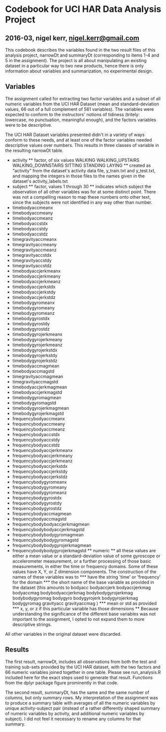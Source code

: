 # Codebook for UCI HAR Data Analysis Project
## 2016-03, nigel kerr, nigel.kerr@gmail.com

This codebook describes the variables found in the two result files of
this analysis project, narrowDt and summaryDt (corresponding to items
1-4 and 5 in the assignment).  The project is all about manipulating
an existing dataset in a particular way to two new products, hence
there is only information about variables and summarization, no
experimental design.

## Variables

The assignment called for extracting two factor variables and a subset
of all numeric variables from the UCI HAR Dataset (mean and
standard-deviation values, 66 out of a full complement of 561
variables).  The variables were expected to conform to the
instructors' notions of tidiness (tritely: lowercase, no punctuation,
meaningful enough), and the factors variables were to be descriptive.

The UCI HAR Dataset variables presented didn't in a variety of ways
conform to these needs, and at least one of the factor variables
needed descriptive values over numbers.  This results in three classes
of variable in the resulting narrowDt table.

* activity
** factor, of six values WALKING WALKING_UPSTAIRS WALKING_DOWNSTAIRS SITTING STANDING LAYING
** created as "activity" from the dataset's activity data file, y_train.txt and y_test.txt, and mapping the integers in those files to the names given in the dataset's activity_labels.txt
* subject
** factor, values 1 through 30
** indicates which subject the observation of all other variables was for at some distinct point.  There was not a compelling reason to map these numbers onto other text, since the subjects were not identified in any way other than number.
* timebodyaccmeanx
* timebodyaccmeany
* timebodyaccmeanz
* timebodyaccstdx
* timebodyaccstdy
* timebodyaccstdz
* timegravityaccmeanx
* timegravityaccmeany
* timegravityaccmeanz
* timegravityaccstdx
* timegravityaccstdy
* timegravityaccstdz
* timebodyaccjerkmeanx
* timebodyaccjerkmeany
* timebodyaccjerkmeanz
* timebodyaccjerkstdx
* timebodyaccjerkstdy
* timebodyaccjerkstdz
* timebodygyromeanx
* timebodygyromeany
* timebodygyromeanz
* timebodygyrostdx
* timebodygyrostdy
* timebodygyrostdz
* timebodygyrojerkmeanx
* timebodygyrojerkmeany
* timebodygyrojerkmeanz
* timebodygyrojerkstdx
* timebodygyrojerkstdy
* timebodygyrojerkstdz
* timebodyaccmagmean
* timebodyaccmagstd
* timegravityaccmagmean
* timegravityaccmagstd
* timebodyaccjerkmagmean
* timebodyaccjerkmagstd
* timebodygyromagmean
* timebodygyromagstd
* timebodygyrojerkmagmean
* timebodygyrojerkmagstd
* frequencybodyaccmeanx
* frequencybodyaccmeany
* frequencybodyaccmeanz
* frequencybodyaccstdx
* frequencybodyaccstdy
* frequencybodyaccstdz
* frequencybodyaccjerkmeanx
* frequencybodyaccjerkmeany
* frequencybodyaccjerkmeanz
* frequencybodyaccjerkstdx
* frequencybodyaccjerkstdy
* frequencybodyaccjerkstdz
* frequencybodygyromeanx
* frequencybodygyromeany
* frequencybodygyromeanz
* frequencybodygyrostdx
* frequencybodygyrostdy
* frequencybodygyrostdz
* frequencybodyaccmagmean
* frequencybodyaccmagstd
* frequencybodybodyaccjerkmagmean
* frequencybodybodyaccjerkmagstd
* frequencybodybodygyromagmean
* frequencybodybodygyromagstd
* frequencybodybodygyrojerkmagmean
* frequencybodybodygyrojerkmagstd
** numeric
** all these values are either a mean value or a standard-deviation value of some gyroscope or accelerometer measurement, or a further processing of those basic measurements, in either the time or frequency domains.  Some of these values have X, Y, or Z dimension components.  The construction of the names of these variables was to 
*** have the string 'time' or 'frequency' for the domain
*** the short name of the base variable as provided in the dataset (this amounts to bodyacc bodyaccjerk bodyaccjerkmag  bodyaccmag bodybodyaccjerkmag bodybodygyrojerkmag bodybodygyromag bodygyro bodygyrojerk bodygyrojerkmag bodygyromag gravityacc gravityaccmag )
*** mean or std as provided
*** x, y, or z if this particular variable has those dimensions
** Because understanding the significance of the different base variables was not important to the assignment, I opted to not expand them to more descriptive strings.

All other variables in the original dataset were discarded.

## Results

The first result, narrowDt, includes all observations from both the
test and training sub-sets provided by the UCI HAR dataset, with the
two factors and 66 numeric variables joined together in one table.
Please see run_analysis.R included here for the exact steps used to
generate that result.  Functions from the dplyr package figure
prominently in that code.

The second result, summaryDt, has the same and the same number of
columns, but only summary rows.  My interpretation of the assignment
was to produce a summary table with averages of all the numeric
variables by unique activity-subject pair (instead of a rather
differently shaped summary of numeric variables by activity, and
additional numeric variables by subject).  I did not feel it necessary
to rename any columns for that summary.




